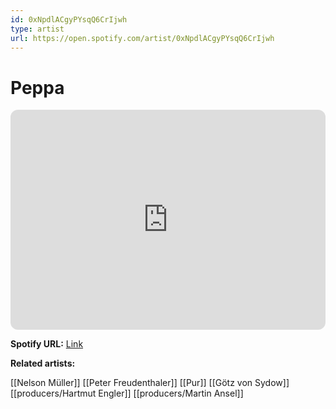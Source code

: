 ```yaml
---
id: 0xNpdlACgyPYsqQ6CrIjwh
type: artist
url: https://open.spotify.com/artist/0xNpdlACgyPYsqQ6CrIjwh
---
```

# Peppa

<iframe style="border-radius:12px" src="https://open.spotify.com/embed/artist/0xNpdlACgyPYsqQ6CrIjwh" width="100%" height="352" frameBorder="0" allowfullscreen="" allow="autoplay; clipboard-write; encrypted-media; fullscreen; picture-in-picture" loading="lazy"></iframe>

**Spotify URL:** [Link](https://open.spotify.com/artist/0xNpdlACgyPYsqQ6CrIjwh)

**Related artists:**

[[Nelson Müller]]
[[Peter Freudenthaler]]
[[Pur]]
[[Götz von Sydow]]
[[producers/Hartmut Engler]]
[[producers/Martin Ansel]]
